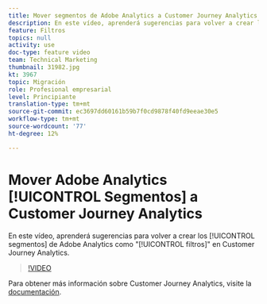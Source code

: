 ```yaml
---
title: Mover segmentos de Adobe Analytics a Customer Journey Analytics
description: En este vídeo, aprenderá sugerencias para volver a crear los segmentos de Adobe Analytics como "filtros" en Customer Journey Analytics.
feature: Filtros
topics: null
activity: use
doc-type: feature video
team: Technical Marketing
thumbnail: 31982.jpg
kt: 3967
topic: Migración
role: Profesional empresarial
level: Principiante
translation-type: tm+mt
source-git-commit: ec3697dd60161b59b7f0cd9878f40fd9eeae30e5
workflow-type: tm+mt
source-wordcount: '77'
ht-degree: 12%

---
```



# Mover Adobe Analytics [!UICONTROL Segmentos] a Customer Journey Analytics

En este vídeo, aprenderá sugerencias para volver a crear los [!UICONTROL segmentos] de Adobe Analytics como &quot;[!UICONTROL filtros]&quot; en Customer Journey Analytics.

>[!VIDEO](https://video.tv.adobe.com/v/31982/?quality=12)

Para obtener más información sobre Customer Journey Analytics, visite la [documentación](https://docs.adobe.com/content/help/es-ES/analytics-platform/using/cja-landing.html).
